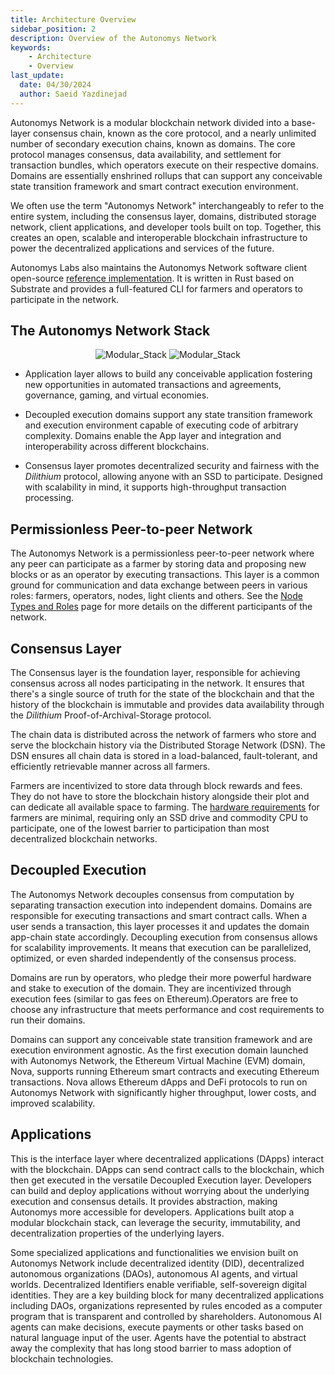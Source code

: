 ```yaml
---
title: Architecture Overview
sidebar_position: 2
description: Overview of the Autonomys Network
keywords:
    - Architecture
    - Overview
last_update:
  date: 04/30/2024
  author: Saeid Yazdinejad
---
```


Autonomys Network is a modular blockchain network divided into a base-layer consensus chain, known as the core protocol, and a nearly unlimited number of secondary execution chains, known as domains. The core protocol manages consensus, data availability, and settlement for transaction bundles, which operators execute on their respective domains. Domains are essentially enshrined rollups that can support any conceivable state transition framework and smart contract execution environment.

We often use the term "Autonomys Network" interchangeably to refer to the entire system, including the consensus layer, domains, distributed storage network, client applications, and developer tools built on top. Together, this creates an open, scalable and interoperable blockchain infrastructure to power the decentralized applications and services of the future.

Autonomys Labs also maintains the Autonomys Network software client open-source [reference implementation](https://github.com/subspace/subspace). It is written in Rust based on Substrate and provides a full-featured CLI for farmers and operators to participate in the network.

## The Autonomys Network Stack

<div align="center">
    <img src="/img/Modular_Stack-light.svg#gh-light-mode-only" alt="Modular_Stack" />
    <img src="/img/Modular_Stack-dark.svg#gh-dark-mode-only" alt="Modular_Stack" />
</div>

- Application layer allows to build any conceivable application fostering new opportunities in automated transactions and agreements, governance, gaming, and virtual economies. 

- Decoupled execution domains support any state transition framework and execution environment capable of executing code of arbitrary complexity. Domains enable the App layer and integration and interoperability across different blockchains.

- Consensus layer promotes decentralized security and fairness with the *Dilithium* protocol, allowing anyone with an SSD to participate. Designed with scalability in mind, it supports high-throughput transaction processing.

## Permissionless Peer-to-peer Network

The Autonomys Network is a permissionless peer-to-peer network where any peer can participate as a farmer by storing data and proposing new blocks or as an operator by executing transactions. This layer is a common ground for communication and data exchange between peers in various roles: farmers, operators, nodes, light clients and others. See the [Node Types and Roles](/docs/network/nodes.md) page for more details on the different participants of the network.

## Consensus Layer

The Consensus layer is the foundation layer, responsible for achieving consensus across all nodes participating in the network. It ensures that there's a single source of truth for the state of the blockchain and that the history of the blockchain is immutable and provides data availability through the *Dilithium* Proof-of-Archival-Storage protocol. 

The chain data is distributed across the network of farmers who store and serve the blockchain history via the Distributed Storage Network (DSN). The DSN ensures all chain data is stored in a load-balanced, fault-tolerant, and efficiently retrievable manner across all farmers.

Farmers are incentivized to store data through block rewards and fees. They do not have to store the blockchain history alongside their plot and can dedicate all available space to farming. The [hardware requirements](https://docs.subspace.network/docs/protocol/cli#system-requirements) for farmers are minimal, requiring only an SSD drive and commodity CPU to participate, one of the lowest barrier to participation than most decentralized blockchain networks.

## Decoupled Execution

The Autonomys Network decouples consensus from computation by separating transaction execution into independent domains. Domains are responsible for executing transactions and smart contract calls. When a user sends a transaction, this layer processes it and updates the domain app-chain state accordingly. Decoupling execution from consensus allows for scalability improvements. It means that execution can be parallelized, optimized, or even sharded independently of the consensus process.

Domains are run by operators, who pledge their more powerful hardware and stake to execution of the domain. They are incentivized through execution fees (similar to gas fees on Ethereum).Operators are free to choose any infrastructure that meets performance and cost requirements to run their domains.

Domains can support any conceivable state transition framework and are execution environment agnostic. As the first execution domain launched with Autonomys Network, the Ethereum Virtual Machine (EVM) domain, Nova, supports running Ethereum smart contracts and executing Ethereum transactions. Nova allows Ethereum dApps and DeFi protocols to run on Autonomys Network with significantly higher throughput, lower costs, and improved scalability.

## Applications

This is the interface layer where decentralized applications (DApps) interact with the blockchain. DApps can send contract calls to the blockchain, which then get executed in the versatile Decoupled Execution layer. Developers can build and deploy applications without worrying about the underlying execution and consensus details. It provides abstraction, making Autonomys more accessible for developers. Applications built atop a modular blockchain stack, can leverage the security, immutability, and decentralization properties of the underlying layers.

Some specialized applications and functionalities we envision built on Autonomys Network include decentralized identity (DID), decentralized autonomous organizations (DAOs), autonomous AI agents, and virtual worlds.
Decentralized Identifiers enable verifiable, self-sovereign digital identities. They are a key building block for many decentralized applications including DAOs, organizations represented by rules encoded as a computer program that is transparent and controlled by shareholders.
Autonomous AI agents can make decisions, execute payments or other tasks based on natural language input of the user. Agents have the potential to abstract away the complexity that has long stood barrier to mass adoption of blockchain technologies.
